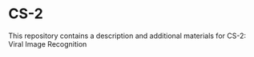 # CS-2
This repository contains a description and additional materials for CS-2: Viral Image Recognition
